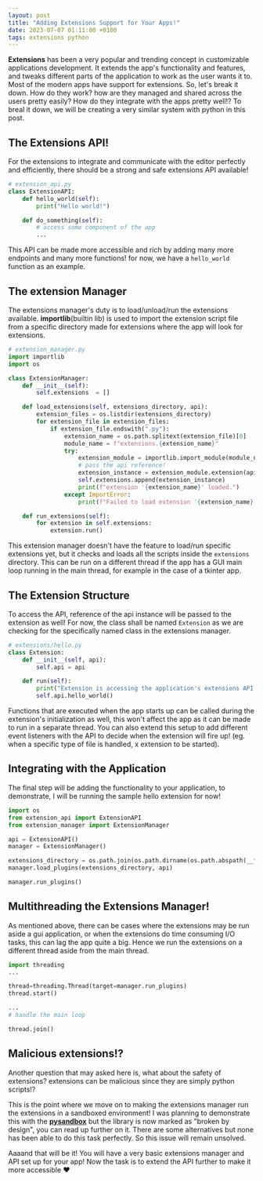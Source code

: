 ```yaml
---
layout: post
title: "Adding Extensions Support for Your Apps!"
date: 2023-07-07 01:11:00 +0100
tags: extensions python
---
```


**Extensions** has been a very popular and trending concept in customizable applications development. It extends the app's functionality and features, and tweaks different parts of the application to work as the user wants it to. Most of the modern apps have support for extensions. So, let's break it down. How do they work? how are they managed and shared across the users pretty easily? How do they integrate with the apps pretty well!?
To breal it down, we will be creating a very similar system with python in this post.

## The Extensions API!

For the extensions to integrate and communicate with the editor perfectly and efficiently, there should be a strong and safe extensions API available!

```py
# extension_api.py
class ExtensionAPI:
    def hello_world(self):
        print("Hello world!")

    def do_something(self):
        # access some component of the app
        ...
```

This API can be made more accessible and rich by adding many more endpoints and many more functions! for now, we have a `hello_world` function as an example.

## The extension Manager

The extensions manager's duty is to load/unload/run the extensions available. **importlib**(builtin lib) is used to import the extension script file from a specific directory made for extensions where the app will look for extensions.

```py
# extension_manager.py
import importlib
import os

class ExtensionManager:
    def __init__(self):
        self.extensions  = []

    def load_extensions(self, extensions_directory, api):
        extension_files = os.listdir(extensions_directory)
        for extension_file in extension_files:
            if extension_file.endswith(".py"):
                extension_name = os.path.splitext(extension_file)[0]
                module_name = f"extensions.{extension_name}"
                try:
                    extension_module = importlib.import_module(module_name)
                    # pass the api reference!
                    extension_instance = extension_module.extension(api)
                    self.extensions.append(extension_instance)
                    print(f"extension '{extension_name}' loaded.")
                except ImportError:
                    print(f"Failed to load extension '{extension_name}'.")

    def run_extensions(self):
        for extension in self.extensions:
            extension.run()
```

This extension manager doesn't have the feature to load/run specific extensions yet, but it checks and loads all the scripts inside the `extensions` directory. This can be run on a different thread if the app has a GUI main loop running in the main thread, for example in the case of a tkinter app.

## The Extension Structure

To access the API, reference of the api instance will be passed to the extension as well! For now, the class shall be named `Extension` as we are checking for the specifically named class in the extensions manager.

```py
# extensions/hello.py
class Extension:
    def __init__(self, api):
        self.api = api

    def run(self):
        print("Extension is accessing the application's extensions API.")
        self.api.hello_world()
```

Functions that are executed when the app starts up can be called during the extension's initialization as well, this won't affect the app as it can be made to run in a separate thread. You can also extend this setup to add different event listeners with the API to decide when the extension will fire up! (eg. when a specific type of file is handled, x extension to be started).

## Integrating with the Application

The final step will be adding the functionality to your application, to demonstrate, I will be running the sample hello extension for now!

```py
import os
from extension_api import ExtensionAPI
from extension_manager import ExtensionManager

api = ExtensionAPI()
manager = ExtensionManager()

extensions_directory = os.path.join(os.path.dirname(os.path.abspath(__file__)), "extensions")
manager.load_plugins(extensions_directory, api)

manager.run_plugins()
```

## Multithreading the Extensions Manager!

As mentioned above, there can be cases where the extensions may be run aside a gui application, or when the extensions do time consuming I/O tasks, this can lag the app quite a big. Hence we run the extensions on a different thread aside from the main thread.

```py
import threading
...

thread=threading.Thread(target=manager.run_plugins)
thread.start()

...
# handle the main loop

thread.join()
```

## Malicious extensions!?

Another question that may asked here is, what about the safety of extensions? extensions can be malicious since they are simply python scripts!?

This is the point where we move on to making the extensions manager run the extensions in a sandboxed environment! I was planning to demonstrate this with the [**pysandbox**](https://github.com/vstinner/pysandbox) but the library is now marked as "broken by design", you can read up further on it. There are some alternatives but none has been able to do this task perfectly. So this issue will remain unsolved.

Aaaand that will be it! You will have a very basic extensions manager and API set up for your app! Now the task is to extend the API further to make it more accessible ❤
